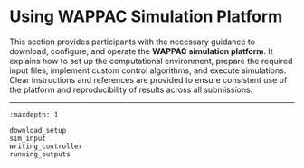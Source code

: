 # Using WAPPAC Simulation Platform

This section provides participants with the necessary guidance to download, configure, and operate the **WAPPAC simulation platform**.
It explains how to set up the computational environment, prepare the required input files, implement custom control algorithms, and execute simulations.
Clear instructions and references are provided to ensure consistent use of the platform and reproducibility of results across all submissions.

---

```{toctree}
:maxdepth: 1

download_setup
sim_input
writing_controller
running_outputs
```